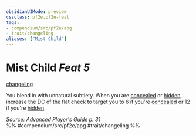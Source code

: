 ```yaml
---
obsidianUIMode: preview
cssclass: pf2e,pf2e-feat
tags:
- compendium/src/pf2e/apg
- trait/changeling
aliases: ["Mist Child"]
---
```

# Mist Child  *Feat 5*  
[changeling](../../rules/traits/changeling-b1.md)  


You blend in with unnatural subtlety. When you are [concealed](../../rules/conditions.md#Concealed) or [hidden](../../rules/conditions.md#Hidden), increase the DC of the flat check to target you to 6 if you're [concealed](../../rules/conditions.md#Concealed) or 12 if you're [hidden](../../rules/conditions.md#Hidden).

*Source: Advanced Player's Guide p. 31*  
%% #compendium/src/pf2e/apg #trait/changeling %%